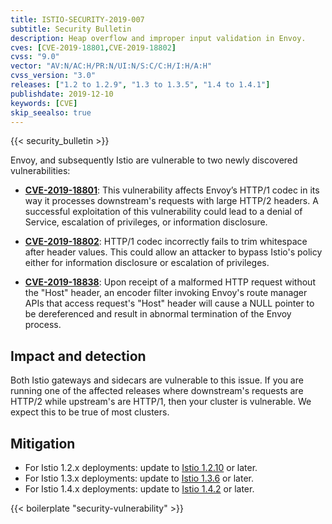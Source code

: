 ```yaml
---
title: ISTIO-SECURITY-2019-007
subtitle: Security Bulletin
description: Heap overflow and improper input validation in Envoy.
cves: [CVE-2019-18801,CVE-2019-18802]
cvss: "9.0"
vector: "AV:N/AC:H/PR:N/UI:N/S:C/C:H/I:H/A:H"
cvss_version: "3.0"
releases: ["1.2 to 1.2.9", "1.3 to 1.3.5", "1.4 to 1.4.1"]
publishdate: 2019-12-10
keywords: [CVE]
skip_seealso: true
---
```


{{< security_bulletin >}}

Envoy, and subsequently Istio are vulnerable to two newly discovered vulnerabilities:

* __[CVE-2019-18801](https://cve.mitre.org/cgi-bin/cvename.cgi?name=CVE-2019-18801)__: This vulnerability affects Envoy’s HTTP/1 codec in its way it processes downstream's requests with large HTTP/2 headers. A successful exploitation of this vulnerability could lead to a denial of Service, escalation of privileges, or information disclosure.

* __[CVE-2019-18802](https://cve.mitre.org/cgi-bin/cvename.cgi?name=CVE-2019-18802)__: HTTP/1 codec incorrectly fails to trim whitespace after header values. This could allow an attacker to bypass Istio's policy either for information disclosure or escalation of privileges.

* __[CVE-2019-18838](https://cve.mitre.org/cgi-bin/cvename.cgi?name=CVE-2019-18838)__: Upon receipt of a malformed HTTP request without the "Host" header, an encoder filter invoking Envoy's route manager APIs that access request's "Host" header will cause a NULL pointer to be dereferenced and result in abnormal termination of the Envoy process.

## Impact and detection

Both Istio gateways and sidecars are vulnerable to this issue. If you are running one of the affected releases where downstream's requests are HTTP/2 while upstream's are HTTP/1, then your cluster is vulnerable.  We expect this to be true of most clusters.

## Mitigation

* For Istio 1.2.x deployments: update to [Istio 1.2.10](/pt-br/news/releases/1.2.x/announcing-1.2.10) or later.
* For Istio 1.3.x deployments: update to [Istio 1.3.6](/pt-br/news/releases/1.3.x/announcing-1.3.6) or later.
* For Istio 1.4.x deployments: update to [Istio 1.4.2](/pt-br/news/releases/1.4.x/announcing-1.4.2) or later.

{{< boilerplate "security-vulnerability" >}}
